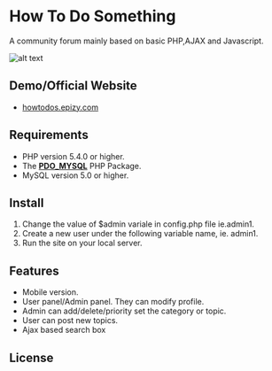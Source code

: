 # How To Do Something  

A community forum mainly based on basic PHP,AJAX and Javascript.

![alt text](https://i.ibb.co/dmQCVfp/ddd.png)


## Demo/Official Website

* [howtodos.epizy.com](http://howtodos.epizy.com/)


## Requirements

* PHP version 5.4.0 or higher.
* The [__PDO_MYSQL__](http://php.net/manual/en/ref.pdo-mysql.php) PHP Package.
* MySQL version 5.0 or higher.

## Install

1. Change the value of $admin variale in config.php file ie.admin1.
2. Create a new user under the following variable name, ie. admin1.
3. Run the site on your local server.

## Features

* Mobile version. 
* User panel/Admin panel. They can modify profile.  
* Admin can add/delete/priority set the category or topic.
* User can post new topics.
* Ajax based search box


## License

``` 

```
